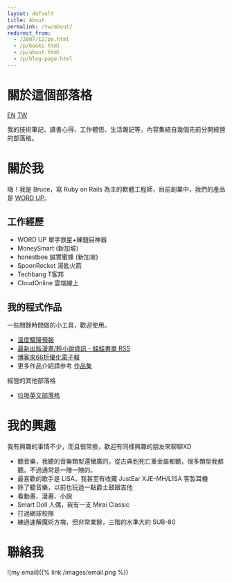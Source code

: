 ```yaml
---
layout: default
title: About
permalink: /tw/about/
redirect_from:
  - /2007/12/po.html
  - /p/books.html
  - /p/about.html
  - /p/blog-page.html
---
```


# 關於這個部落格

<a href="/en/about/" class="lang-btn">EN</a>
<a href="/tw/about" class="lang-btn lang-current">TW</a>

我的技術筆記、讀書心得、工作體悟、生活雜記等，內容集結自幾個先前分開經營的部落格。

<a name="me"></a>
# 關於我

嗨！我是 Bruce，寫 Ruby on Rails 為主的軟體工程師，目前創業中，我們的產品是 [WORD UP](https://about.wordup.com.tw/)。

## 工作經歷

* WORD UP 單字救星+練題目神器
* MoneySmart (新加坡)
* honestbee 誠實蜜蜂 (新加坡)
* SpoonRocket 湯匙火箭
* Techbang T客邦
* CloudOnline 雲端線上

## 我的程式作品

一些閒餘時間做的小工具，歡迎使用。

* [溫度驟降預報](http://chill.bruceli.net/)
* [最新出版漫畫/輕小說資訊 - 蛙蛙書單 RSS](http://wawarss.bruceli.net/)
* [博客來66折優化電子報](http://books66.bruceli.net/)
* 更多作品介紹請參考 [作品集](/tw/works/)

經營的其他部落格

* [垃圾英文部落格](http://english.bruceli.net/)

# 我的興趣

我有興趣的事情不少，而且很常換，歡迎有同樣興趣的朋友來聊聊XD

* 聽音樂，我聽的音樂類型還蠻廣的，從古典到死亡重金屬都聽，很多類型我都聽。不過通常是一陣一陣的。
* 最喜歡的歌手是 LiSA，我甚至有收藏 JustEar XJE-MH/L1SA 客製耳機
* 除了聽音樂，以前也玩過一點爵士鼓跟吉他
* 看動畫、漫畫、小說
* Smart Doll 人偶，我有一支 Mirai Classic
* 打過網球校隊
* 練過速解魔術方塊，但非常業餘，三階的水準大約 SUB-80

# 聯絡我

![my email]({% link /images/email.png %})
